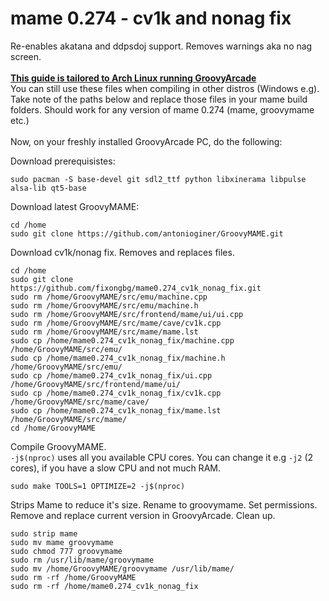 # mame 0.274 - cv1k and nonag fix
Re-enables akatana and ddpsdoj support. Removes warnings aka no nag screen. 
<br>
<br><ins> **This guide is tailored to Arch Linux running GroovyArcade**</ins>
<br>You can still use these files when compiling in other distros (Windows e.g). Take note of the paths below and replace those files in your mame build folders. Should work for any version of mame 0.274 (mame, groovymame etc.)
<br>
<br>
Now, on your freshly installed GroovyArcade PC, do the following:

Download prerequisistes:
```
sudo pacman -S base-devel git sdl2_ttf python libxinerama libpulse alsa-lib qt5-base
```
Download latest GroovyMAME:
```
cd /home
sudo git clone https://github.com/antonioginer/GroovyMAME.git
```
Download cv1k/nonag fix. Removes and replaces files.
```
cd /home
sudo git clone https://github.com/fixongbg/mame0.274_cv1k_nonag_fix.git
sudo rm /home/GroovyMAME/src/emu/machine.cpp
sudo rm /home/GroovyMAME/src/emu/machine.h
sudo rm /home/GroovyMAME/src/frontend/mame/ui/ui.cpp
sudo rm /home/GroovyMAME/src/mame/cave/cv1k.cpp
sudo rm /home/GroovyMAME/src/mame/mame.lst
sudo cp /home/mame0.274_cv1k_nonag_fix/machine.cpp /home/GroovyMAME/src/emu/
sudo cp /home/mame0.274_cv1k_nonag_fix/machine.h /home/GroovyMAME/src/emu/
sudo cp /home/mame0.274_cv1k_nonag_fix/ui.cpp /home/GroovyMAME/src/frontend/mame/ui/
sudo cp /home/mame0.274_cv1k_nonag_fix/cv1k.cpp /home/GroovyMAME/src/mame/cave/
sudo cp /home/mame0.274_cv1k_nonag_fix/mame.lst /home/GroovyMAME/src/mame/
cd /home/GroovyMAME
```
Compile GroovyMAME.
<br>`-j$(nproc)` uses all you available CPU cores. You can change it e.g `-j2` (2 cores), if you have a slow CPU and not much RAM.
```
sudo make TOOLS=1 OPTIMIZE=2 -j$(nproc)
```
Strips Mame to reduce it's size. Rename to groovymame. Set permissions. Remove and replace current version in GroovyArcade. Clean up.
```
sudo strip mame
sudo mv mame groovymame
sudo chmod 777 groovymame
sudo rm /usr/lib/mame/groovymame
sudo mv /home/GroovyMAME/groovymame /usr/lib/mame/
sudo rm -rf /home/GroovyMAME
sudo rm -rf /home/mame0.274_cv1k_nonag_fix
```


